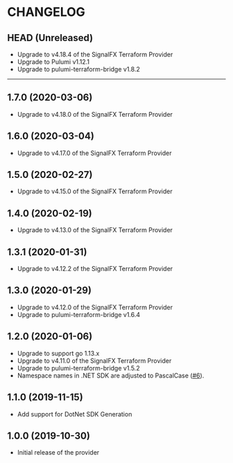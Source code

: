 CHANGELOG
=========

## HEAD (Unreleased)
* Upgrade to v4.18.4 of the SignalFX Terraform Provider
* Upgrade to Pulumi v1.12.1
* Upgrade to pulumi-terraform-bridge v1.8.2

---

## 1.7.0 (2020-03-06)
* Upgrade to v4.18.0 of the SignalFX Terraform Provider

## 1.6.0 (2020-03-04)
* Upgrade to v4.17.0 of the SignalFX Terraform Provider

## 1.5.0 (2020-02-27)
* Upgrade to v4.15.0 of the SignalFX Terraform Provider

## 1.4.0 (2020-02-19)
* Upgrade to v4.13.0 of the SignalFX Terraform Provider

## 1.3.1 (2020-01-31)
* Upgrade to v4.12.2 of the SignalFX Terraform Provider

## 1.3.0 (2020-01-29)
* Upgrade to v4.12.0 of the SignalFX Terraform Provider
* Upgrade to pulumi-terraform-bridge v1.6.4

## 1.2.0 (2020-01-06)
* Upgrade to support go 1.13.x
* Upgrade to v4.11.0 of the SignalFX Terraform Provider
* Upgrade to pulumi-terraform-bridge v1.5.2
* Namespace names in .NET SDK are adjusted to PascalCase
([#6](https://github.com/pulumi/pulumi-signalfx/pull/6)).

## 1.1.0 (2019-11-15)
* Add support for DotNet SDK Generation

## 1.0.0 (2019-10-30)
* Initial release of the provider

